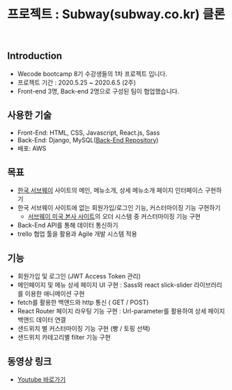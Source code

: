 # 프로젝트 : Subway(subway.co.kr) 클론 

<br>

## Introduction
- Wecode bootcamp 8기 수강생들의 1차 프로젝트 입니다.
- 프로젝트 기간 : 2020.5.25 ~ 2020.6.5 (2주)
- Front-end 3명, Back-end 2명으로 구성된 팀이 협업했습니다. 


## 사용한 기술
- Front-End: HTML, CSS, Javascript, React.js, Sass 
- Back-End: Django, MySQL([Back-End Repository](https://github.com/wecode-bootcamp-korea/code-sandwich-backend))
- 배포: AWS

## 목표
- [한국 서브웨이](subway.co.kr) 사이트의 메인, 메뉴소개, 상세 메뉴소개 페이지 인터페이스 구현하기
- 한국 서브웨이 사이트에 없는 회원가입/로그인 기능, 커스터마이징 기능 구현하기 
  - [서브웨이 미국 본사 사이트](https://order.subway.com/en-US/)의 오더 시스템 중 커스터마이징 기능 구현 
- Back-End API를 통해 데이터 통신하기
- trello 협업 툴을 활용과 Agile 개발 시스템 적용


## 기능
- 회원가입 및 로그인 (JWT Access Token 관리) 
- 메인페이지 및 메뉴 상세 페이지 UI 구현 : Sass와 react slick-slider 라이브러리를 이용한 애니메이션 구현 
- fetch를 활용한 백앤드와 http 통신 ( GET / POST)
- React Router 페이지 라우팅 기능 구현 : Url-parameter를 활용하여 상세 페이지 백앤드 데이터 연결
- 샌드위치 별 커스터마이징 기능 구현 (빵 / 토핑 선택)
- 샌드위치 카테고리별 filter 기능 구현 


## 동영상 링크
- [Youtube 바로가기](https://www.youtube.com/watch?v=bL3Tok9k0oc)




